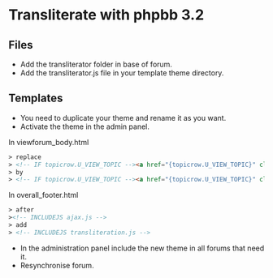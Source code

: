 Transliterate with phpbb 3.2
============================

Files
---------

- Add the transliterator folder in base of forum.
- Add the transliterator.js file in your template theme directory.

Templates
---------

- You need to duplicate your theme and rename it as you want.
- Activate the theme in the admin panel.

In viewforum_body.html

```html
> replace
> <!-- IF topicrow.U_VIEW_TOPIC --><a href="{topicrow.U_VIEW_TOPIC}" class="topictitle">{topicrow.TOPIC_TITLE}</a><!-- ELSE -->{topicrow.TOPIC_TITLE}<!-- ENDIF -->
> by
> <!-- IF topicrow.U_VIEW_TOPIC --><a href="{topicrow.U_VIEW_TOPIC}" class="topictitle">{topicrow.TOPIC_TITLE} <small class="row-item-transliteration" data-id="{topicrow.TOPIC_ID}" data-name="{topicrow.TOPIC_TITLE}"></small></a><!-- ELSE -->{topicrow.TOPIC_TITLE}<!-- ENDIF -->
```

In overall_footer.html

```html
> after
><!-- INCLUDEJS ajax.js -->
> add
> <!-- INCLUDEJS transliteration.js -->
```

- In the administration panel include the new theme in all forums that need it.
- Resynchronise forum.
